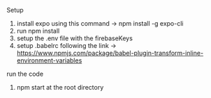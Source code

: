 Setup
1) install expo using this command -> npm install -g expo-cli
2) run npm install
3) setup the .env file with the firebaseKeys
4) setup .babelrc following the link -> https://www.npmjs.com/package/babel-plugin-transform-inline-environment-variables

run the code
1) npm start at the root directory

